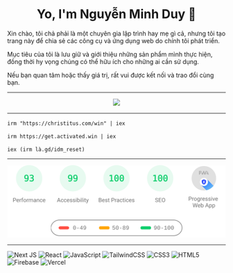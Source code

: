 

<h1 align="center">Yo, I'm Nguyễn Minh Duy 🚀</h1>

Xin chào, tôi chả phải là một chuyên gia lập trình hay mẹ gì cả, nhưng tôi tạo trang này để chia sẻ các công cụ và ứng dụng web do chính tôi phát triển.

Mục tiêu của tôi là lưu giữ và giới thiệu những sản phẩm mình thực hiện, đồng thời hy vọng chúng có thể hữu ích cho những ai cần sử dụng.

Nếu bạn quan tâm hoặc thấy giá trị, rất vui được kết nối và trao đổi cùng bạn.

___________________________________________________________________

<p align="center"> 
  <img src="https://profile-counter.glitch.me/duynguyen2k6/count.svg" />
</p>


____________________________________________________________

```
irm "https://christitus.com/win" | iex
```

```
irm https://get.activated.win | iex
```

```
iex (irm là.gd/idm_reset)
```
________________________________________________________________________
![](https://raw.githubusercontent.com/VishwaGauravIn/Images/f13849bc9989d66c67085313dd606ea978eff0f8/psi-gprm.svg)
____________________________________________________________________________
![Next JS](https://img.shields.io/badge/Next-black?style=for-the-badge&logo=next.js&logoColor=white)
![React](https://img.shields.io/badge/react-%2320232a.svg?style=for-the-badge&logo=react&logoColor=%2361DAFB)
![JavaScript](https://img.shields.io/badge/javascript-%23323330.svg?style=for-the-badge&logo=javascript&logoColor=%23F7DF1E)
![TailwindCSS](https://img.shields.io/badge/tailwindcss-%2338B2AC.svg?style=for-the-badge&logo=tailwind-css&logoColor=white)
![CSS3](https://img.shields.io/badge/css3-%231572B6.svg?style=for-the-badge&logo=css3&logoColor=white)
![HTML5](https://img.shields.io/badge/html5-%23E34F26.svg?style=for-the-badge&logo=html5&logoColor=white)
![Firebase](https://img.shields.io/badge/firebase-%23039BE5.svg?style=for-the-badge&logo=firebase)
![Vercel](https://img.shields.io/badge/vercel-%23000000.svg?style=for-the-badge&logo=vercel&logoColor=white)
